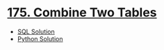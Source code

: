 # [175. Combine Two Tables](https://leetcode.com/problems/combine-two-tables/)

* [SQL Solution](https://leetcode.com/problems/combine-two-tables/solutions/7167103/using-left-join-by-atamalu123-fvq5/)
* [Python Solution](https://leetcode.com/problems/combine-two-tables/solutions/7167104/one-liner-by-atamalu123-a9hf/)
